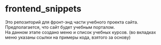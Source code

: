 # frontend_snippets

Это репозиторий для фронт-энд части учебного проекта сайта. Предполагается, что сайт будет учебным порталом.
<br>
На данном этапе создано меню и список учебных курсов.
(во вкладках меню указаны ссылки на примеры кода, взятого за основу)
